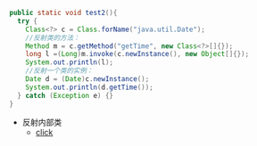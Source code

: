 ```java
public static void test2(){  
  try {  
    Class<?> c = Class.forName("java.util.Date");  
    //反射类的方法：  
    Method m = c.getMethod("getTime", new Class<?>[]{});  
    long l =(Long)m.invoke(c.newInstance(), new Object[]{});  
    System.out.println(l);  
    //反射一个类的实例：  
    Date d = (Date)c.newInstance();  
    System.out.println(d.getTime());  
  } catch (Exception e) {}  
}  
```

- 反射内部类
  - [click](https://stackoverflow.com/questions/17485297/how-to-instantiate-an-inner-class-with-reflection-in-java)